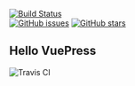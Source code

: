 [![Build Status](https://travis-ci.com/TienOUC/vuepress.svg?branch=master)](https://travis-ci.com/TienOUC/vuepress)   
[![GitHub issues](https://img.shields.io/github/issues/TienOUC/vuepress)](https://github.com/TienOUC/vuepress/issues)
[![GitHub stars](https://img.shields.io/github/stars/TienOUC/vuepress)](https://github.com/TienOUC/vuepress/stargazers)   

## Hello VuePress

![Travis CI](https://tva1.sinaimg.cn/large/007S8ZIlly1gdzerhokszj30u013610t.jpg)
